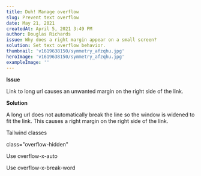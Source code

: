 ```yaml
---
title: Duh! Manage overflow
slug: Prevent text overflow
date: May 21, 2021
createdAt: April 5, 2021 3:49 PM
author: Douglas Richards
issue: Why does a right margin appear on a small screen?
solution: Set text overflow behavior.
thumbnail: 'v1619638150/symmetry_afzqhu.jpg'
heroImage: 'v1619638150/symmetry_afzqhu.jpg'
exampleImage: ''
---
```


**Issue**

Link to long url causes an unwanted margin on the right side of the link.

**Solution**

A long url does not automatically break the line so the window is widened to fit the link. This causes a right margin on the right side of the link.

Tailwind classes

class="overflow-hidden"

Use overflow-x-auto

Use overflow-x-break-word
